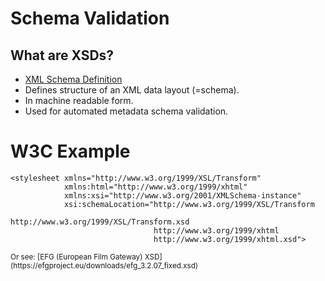 <!--
XML XSDs
-->

# Schema Validation
## What are XSDs?

  * [XML Schema Definition](https://en.wikipedia.org/wiki/XML_Schema_(W3C))
  * Defines structure of an XML data layout (=schema).
  * In machine readable form.
  * Used for automated metadata schema validation.


# W3C Example

```
<stylesheet xmlns="http://www.w3.org/1999/XSL/Transform"
            xmlns:html="http://www.w3.org/1999/xhtml"
            xmlns:xsi="http://www.w3.org/2001/XMLSchema-instance"
            xsi:schemaLocation="http://www.w3.org/1999/XSL/Transform
                                http://www.w3.org/1999/XSL/Transform.xsd
                                http://www.w3.org/1999/xhtml
                                http://www.w3.org/1999/xhtml.xsd">
```

<small>
Or see: [EFG (European Film Gateway) XSD](https://efgproject.eu/downloads/efg_3.2.07_fixed.xsd)
</small>
